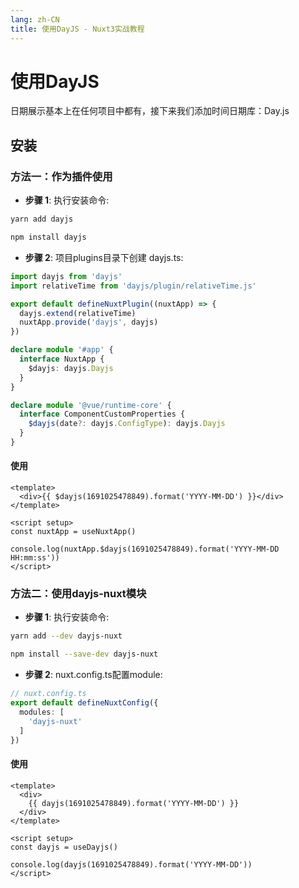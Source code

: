 ```yaml
---
lang: zh-CN
title: 使用DayJS - Nuxt3实战教程
---
```


# 使用DayJS

日期展示基本上在任何项目中都有，接下来我们添加时间日期库：Day.js

## 安装

### 方法一：作为插件使用

- **步骤 1**: 执行安装命令:

<CodeGroup>
  <CodeGroupItem title="yarn" active>

```bash
yarn add dayjs
```

  </CodeGroupItem>

  <CodeGroupItem title="npm">

```bash
npm install dayjs
```

  </CodeGroupItem>

</CodeGroup>

- **步骤 2**: 项目plugins目录下创建 dayjs.ts:
```ts
import dayjs from 'dayjs'
import relativeTime from 'dayjs/plugin/relativeTime.js'

export default defineNuxtPlugin((nuxtApp) => {
  dayjs.extend(relativeTime)
  nuxtApp.provide('dayjs', dayjs)
})

declare module '#app' {
  interface NuxtApp {
    $dayjs: dayjs.Dayjs
  }
}

declare module '@vue/runtime-core' {
  interface ComponentCustomProperties {
    $dayjs(date?: dayjs.ConfigType): dayjs.Dayjs
  }
}

```

#### 使用
```vue
<template>
  <div>{{ $dayjs(1691025478849).format('YYYY-MM-DD') }}</div>
</template>

<script setup>
const nuxtApp = useNuxtApp()

console.log(nuxtApp.$dayjs(1691025478849).format('YYYY-MM-DD HH:mm:ss'))
</script>
```

### 方法二：使用dayjs-nuxt模块

- **步骤 1**: 执行安装命令:

<CodeGroup>
  <CodeGroupItem title="yarn" active>

```bash
yarn add --dev dayjs-nuxt
```

  </CodeGroupItem>

  <CodeGroupItem title="npm">

```bash
npm install --save-dev dayjs-nuxt
```

  </CodeGroupItem>

</CodeGroup>

- **步骤 2**: nuxt.config.ts配置module:
```ts
// nuxt.config.ts
export default defineNuxtConfig({
  modules: [
    'dayjs-nuxt'
  ]
})
```

#### 使用
```vue
<template>
  <div>
    {{ dayjs(1691025478849).format('YYYY-MM-DD') }}
  </div>
</template>

<script setup>
const dayjs = useDayjs()

console.log(dayjs(1691025478849).format('YYYY-MM-DD'))
</script>
```